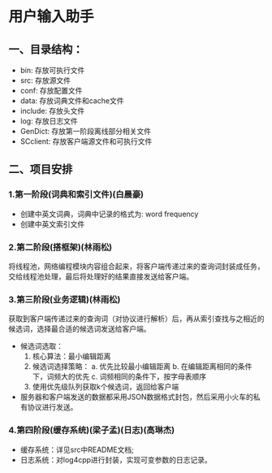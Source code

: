 # 用户输入助手
## 一、目录结构：

- bin: 存放可执行文件
- src: 存放源文件
- conf: 存放配置文件
- data: 存放词典文件和cache文件
- include: 存放头文件
- log: 存放日志文件
- GenDict: 存放第一阶段离线部分相关文件
- SCclient: 存放客户端源文件和可执行文件

## 二、项目安排
### 1.第一阶段(词典和索引文件)(白晨豪)

- 创建中英文词典，词典中记录的格式为:  word frequency
- 创建中英文索引文件

### 2.第二阶段(搭框架)(林雨松)

将线程池，网络编程模块内容组合起来，将客户端传递过来的查询词封装成任务，交给线程池处理，最后将处理好的结果直接发送给客户端。

### 3.第三阶段(业务逻辑)(林雨松)

获取到客户端传递过来的查询词（对协议进行解析）后，再从索引查找与之相近的候选词，选择最合适的候选词发送给客户端。
- 候选词选取：
    1) 核心算法：最小编辑距离
    2) 候选词选择策略：
        a. 优先比较最小编辑距离 
        b. 在编辑距离相同的条件下，词频大的优先
        c. 词频相同的条件下，按字母表顺序
    3) 使用优先级队列获取k个候选词，返回给客户端
- 服务器和客户端发送的数据都采用JSON数据格式封包，然后采用小火车的私有协议进行发送。

### 4.第四阶段(缓存系统)(梁子孟)(日志)(高琳杰)

- 缓存系统：详见src中README文档;
- 日志系统：对log4cpp进行封装，实现可变参数的日志记录。
